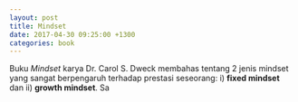 ```yaml
---
layout: post
title: Mindset
date: 2017-04-30 09:25:00 +1300
categories: book
---
```


Buku _Mindset_ karya Dr. Carol S. Dweck membahas tentang 2 jenis mindset yang sangat berpengaruh terhadap prestasi seseorang: i) __fixed mindset__ dan ii) __growth mindset__.
Sa



